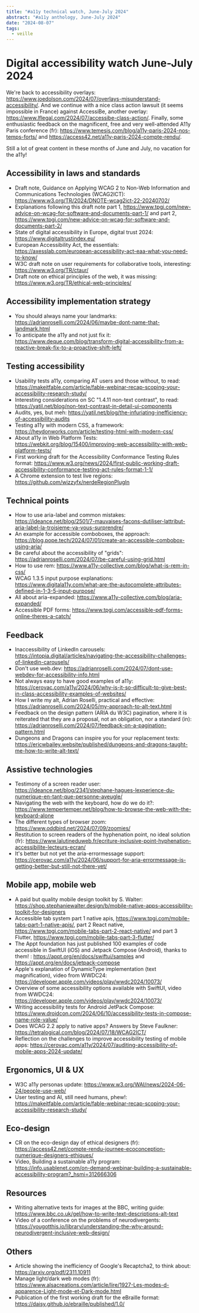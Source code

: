 ```yaml
---
title: "#a11y technical watch, June-July 2024"
abstract: "#a11y anthology, June-July 2024"
date: "2024-08-07"
tags:
  - veille
---
```

# Digital accessibility watch June-July 2024

We're back to accessibility overlays: https://www.joedolson.com/2024/07/overlays-misunderstand-accessibility/. 
And we continue with a nice class action lawsuit (it seems impossible in France) against AccessiBe, another overlay: https://www.lflegal.com/2024/07/accessibe-class-action/.
Finally, some enthusiastic feedback on the magnificent, free and very well-attended A11y Paris conference (fr):
https://www.temesis.com/blog/a11y-paris-2024-nos-temps-forts/ and https://access42.net/a11y-paris-2024-compte-rendu/.

Still a lot of great content in these months of June and July, no vacation for the a11y!

## Accessibility in laws and standards

- Draft note, Guidance on Applying WCAG 2 to Non-Web Information and Communications Technologies (WCAG2ICT): https://www.w3.org/TR/2024/DNOTE-wcag2ict-22-20240702/
- Explanations following this draft note part 1, https://www.tpgi.com/new-advice-on-wcag-for-software-and-documents-part-1/ and part 2, https://www.tpgi.com/new-advice-on-wcag-for-software-and-documents-part-2/
- State of digital accessibility in Europe, digital trust 2024: https://www.digitaltrustindex.eu/
- European Accessibility Act, the essentials: https://axesslab.com/european-accessibility-act-eaa-what-you-need-to-know/
- W3C draft note on user requirements for collaborative tools, interesting: https://www.w3.org/TR/ctaur/
- Draft note on ethical principles of the web, it was missing: https://www.w3.org/TR/ethical-web-principles/

## Accessibility implementation strategy

- You should always name your landmarks: https://adrianroselli.com/2024/06/maybe-dont-name-that-landmark.html
- To anticipate the a11y and not just fix it: https://www.deque.com/blog/transform-digital-accessibility-from-a-reactive-break-fix-to-a-proactive-shift-left/

## Testing accessibility

- Usability tests a11y, comparing AT users and those without, to read: https://makeitfable.com/article/fable-webinar-recap-scoping-your-accessibility-research-study/
- Interesting considerations on SC "1.4.11 non-text contrast", to read: https://yatil.net/blog/non-text-contrast-in-detail-ui-components
- Audits, yes, but meh: https://yatil.net/blog/the-infuriating-inefficiency-of-accessibility-audits
- Testing a11y with modern CSS, a framework: https://heydonworks.com/article/testing-html-with-modern-css/
- About a11y in Web Platform Tests: https://webkit.org/blog/15400/improving-web-accessibility-with-web-platform-tests/
- First working draft for the Accessibility Conformance Testing Rules format: https://www.w3.org/news/2024/first-public-working-draft-accessibility-conformance-testing-act-rules-format-1-1/
- A Chrome extension to test live regions: https://github.com/wizzyfx/nerdeRegionPlugIn

## Technical points

- How to use aria-label and common mistakes: https://ideance.net/blog/2501/7-mauvaises-facons-dutiliser-lattribut-aria-label-la-troisieme-va-vous-surprendre/
- An example for accessible comboboxes, the approach: https://blog.pope.tech/2024/07/01/create-an-accessible-combobox-using-aria/
- Be careful about the accessibility of "grids": https://adrianroselli.com/2024/07/be-careful-using-grid.html
- How to use rem: https://www.a11y-collective.com/blog/what-is-rem-in-css/
- WCAG 1.3.5 input purpose explanations: https://www.digitala11y.com/what-are-the-autocomplete-attributes-defined-in-1-3-5-input-purpose/
- All about aria-expanded: https://www.a11y-collective.com/blog/aria-expanded/
- Accessible PDF forms: https://www.tpgi.com/accessible-pdf-forms-online-theres-a-catch/

## Feedback

- Inaccessibility of LinkedIn carousels: https://intopia.digital/articles/navigating-the-accessibility-challenges-of-linkedin-carousels/
- Don't use web.dev: https://adrianroselli.com/2024/07/dont-use-webdev-for-accessibility-info.html
- Not always easy to have good examples of a11y: https://cerovac.com/a11y/2024/06/why-is-it-so-difficult-to-give-best-in-class-accessibility-examples-of-websites/
- How I write my alt, Adrian Roselli, practical and effective: https://adrianroselli.com/2024/05/my-approach-to-alt-text.html
- Feedback on the design pattern (ARIA du W3C) pagination, where it is reiterated that they are a proposal, not an obligation, nor a standard (in): https://adrianroselli.com/2024/07/feedback-on-a-pagination-pattern.html
- Dungeons and Dragons can inspire you for your replacement texts: https://ericwbailey.website/published/dungeons-and-dragons-taught-me-how-to-write-alt-text/

## Assistive technologies

- Testimony of a screen reader user: https://ideance.net/blog/2341/stephane-hagues-lexperience-du-numerique-en-tant-que-personne-aveugle/
- Navigating the web with the keyboard, how do we do it?: https://www.tempertemper.net/blog/how-to-browse-the-web-with-the-keyboard-alone
- The different types of browser zoom: https://www.oddbird.net/2024/07/09/zoomies/
- Restitution to screen readers of the hyphenation point, no ideal solution (fr): https://www.lalutineduweb.fr/ecriture-inclusive-point-hyphenation-accessibilite-lecteurs-ecran/
- It's better but not yet the aria-errormessage support: https://cerovac.com/a11y/2024/06/support-for-aria-errormessage-is-getting-better-but-still-not-there-yet/

## Mobile app, mobile web

- A paid but quality mobile design toolkit by S. Walter: https://shop.stephaniewalter.design/b/mobile-native-apps-accessibility-toolkit-for-designers
- Accessible tab system part 1 native apis, https://www.tpgi.com/mobile-tabs-part-1-native-apis/, part 2 React native, https://www.tpgi.com/mobile-tabs-part-2-react-native/ and part 3 Flutter, https://www.tpgi.com/mobile-tabs-part-3-flutter/
- The Appt foundation has just published 100 examples of code accessible in SwiftUI (iOS) and Jetpack Compose (Android), thanks to them! : https://appt.org/en/docs/swiftui/samples and https://appt.org/en/docs/jetpack-compose
- Apple's explanation of DynamicType implementation (text magnification), video from WWDC24: https://developer.apple.com/videos/play/wwdc2024/10073/
- Overview of some accessibility options available with SwiftUI, video from WWDC24: https://developer.apple.com/videos/play/wwdc2024/10073/
- Writing accessibility tests for Android JetPack Compose: https://www.droidcon.com/2024/06/10/accessibility-tests-in-compose-name-role-value/
- Does WCAG 2.2 apply to native apps? Answers by Steve Faulkner: https://tetralogical.com/blog/2024/07/18/WCAG2ICT/
- Reflection on the challenges to improve accessibility testing of mobile apps: https://cerovac.com/a11y/2024/07/auditing-accessibility-of-mobile-apps-2024-update/

## Ergonomics, UI & UX

- W3C a11y personas update: https://www.w3.org/WAI/news/2024-06-24/people-use-web/
- User testing and AI, still need humans, phew!: https://makeitfable.com/article/fable-webinar-recap-scoping-your-accessibility-research-study/

## Eco-design

- CR on the eco-design day of ethical designers (fr): https://access42.net/compte-rendu-journee-ecoconception-numerique-designers-ethiques/
- Video, Building a sustainable a11y program: https://info.usablenet.com/on-demand-webinar-building-a-sustainable-accessibility-program?_hsmi=312666306

## Resources

- Writing alternative texts for images at the BBC, writing guide: https://www.bbc.co.uk/gel/how-to-write-text-descriptions-alt-text
- Video of a conference on the problems of neurodivergents: https://yougotthis.io/library/understanding-the-why-around-neurodivergent-inclusive-web-design/

## Others

- Article showing the inefficiency of Google's Recaptcha2, to think about: https://arxiv.org/pdf/2311.10911
- Manage light/dark web modes (fr): https://www.alsacreations.com/article/lire/1927-Les-modes-d-apparence-Light-mode-et-Dark-mode.html
- Publication of the first working draft for the eBraille format: https://daisy.github.io/ebraille/published/1.0/
